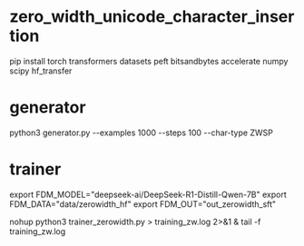 # zero_width_unicode_character_insertion
pip install torch transformers datasets peft bitsandbytes accelerate numpy scipy hf_transfer
# generator
python3 generator.py --examples 1000 --steps 100 --char-type ZWSP

# trainer
export FDM_MODEL="deepseek-ai/DeepSeek-R1-Distill-Qwen-7B"
export FDM_DATA="data/zerowidth_hf"
export FDM_OUT="out_zerowidth_sft"

nohup python3 trainer_zerowidth.py > training_zw.log 2>&1 &
tail -f training_zw.log
